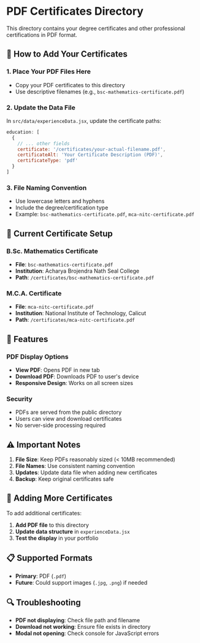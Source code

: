 # PDF Certificates Directory

This directory contains your degree certificates and other professional certifications in PDF format.

## 📁 How to Add Your Certificates

### 1. **Place Your PDF Files Here**
- Copy your PDF certificates to this directory
- Use descriptive filenames (e.g., `bsc-mathematics-certificate.pdf`)

### 2. **Update the Data File**
In `src/data/experienceData.jsx`, update the certificate paths:

```javascript
education: [
  {
    // ... other fields
    certificate: '/certificates/your-actual-filename.pdf',
    certificateAlt: 'Your Certificate Description (PDF)',
    certificateType: 'pdf'
  }
]
```

### 3. **File Naming Convention**
- Use lowercase letters and hyphens
- Include the degree/certification type
- Example: `bsc-mathematics-certificate.pdf`, `mca-nitc-certificate.pdf`

## 🔧 Current Certificate Setup

### **B.Sc. Mathematics Certificate**
- **File**: `bsc-mathematics-certificate.pdf`
- **Institution**: Acharya Brojendra Nath Seal College
- **Path**: `/certificates/bsc-mathematics-certificate.pdf`

### **M.C.A. Certificate**
- **File**: `mca-nitc-certificate.pdf`
- **Institution**: National Institute of Technology, Calicut
- **Path**: `/certificates/mca-nitc-certificate.pdf`

## 📱 Features

### **PDF Display Options**
- **View PDF**: Opens PDF in new tab
- **Download PDF**: Downloads PDF to user's device
- **Responsive Design**: Works on all screen sizes

### **Security**
- PDFs are served from the public directory
- Users can view and download certificates
- No server-side processing required

## ⚠️ Important Notes

1. **File Size**: Keep PDFs reasonably sized (< 10MB recommended)
2. **File Names**: Use consistent naming convention
3. **Updates**: Update data file when adding new certificates
4. **Backup**: Keep original certificates safe

## 🚀 Adding More Certificates

To add additional certificates:

1. **Add PDF file** to this directory
2. **Update data structure** in `experienceData.jsx`
3. **Test the display** in your portfolio

## 📋 Supported Formats

- **Primary**: PDF (`.pdf`)
- **Future**: Could support images (`.jpg`, `.png`) if needed

## 🔍 Troubleshooting

- **PDF not displaying**: Check file path and filename
- **Download not working**: Ensure file exists in directory
- **Modal not opening**: Check console for JavaScript errors
